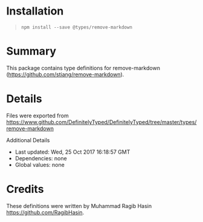 # Installation
> `npm install --save @types/remove-markdown`

# Summary
This package contains type definitions for remove-markdown (https://github.com/stiang/remove-markdown).

# Details
Files were exported from https://www.github.com/DefinitelyTyped/DefinitelyTyped/tree/master/types/remove-markdown

Additional Details
 * Last updated: Wed, 25 Oct 2017 16:18:57 GMT
 * Dependencies: none
 * Global values: none

# Credits
These definitions were written by Muhammad Ragib Hasin <https://github.com/RagibHasin>.
